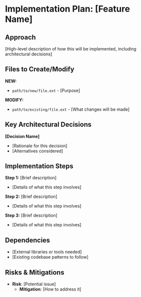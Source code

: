 # Implementation Plan: [Feature Name]

## Approach

[High-level description of how this will be implemented, including architectural decisions]

## Files to Create/Modify

**NEW:**
- `path/to/new/file.ext` - [Purpose]

**MODIFY:**
- `path/to/existing/file.ext` - [What changes will be made]

## Key Architectural Decisions

**[Decision Name]**
- [Rationale for this decision]
- [Alternatives considered]

## Implementation Steps

**Step 1:** [Brief description]
- [Details of what this step involves]

**Step 2:** [Brief description]
- [Details of what this step involves]

**Step 3:** [Brief description]
- [Details of what this step involves]

## Dependencies

- [External libraries or tools needed]
- [Existing codebase patterns to follow]

## Risks & Mitigations

- **Risk**: [Potential issue]
  - **Mitigation**: [How to address it]
